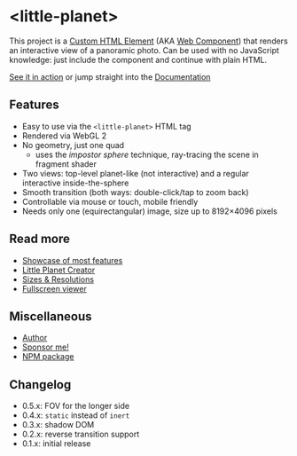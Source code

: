 # &lt;little-planet&gt;

This project is a [Custom HTML Element](https://developer.mozilla.org/en-US/docs/Web/Web_Components/Using_custom_elements) (AKA [Web Component](https://developer.mozilla.org/en-US/docs/Web/Web_Components)) that renders an interactive view of a panoramic photo. Can be used with no JavaScript knowledge: just include the component and continue with plain HTML.

[See it in action](https://ondras.github.io/little-planet/showcase.html) or jump straight into the [Documentation](https://github.com/ondras/little-planet/wiki)

## Features

  - Easy to use via the `<little-planet>` HTML tag
  - Rendered via WebGL 2
  - No geometry, just one quad
    - uses the *impostor sphere* technique, ray-tracing the scene in fragment shader
  - Two views: top-level planet-like (not interactive) and a regular interactive inside-the-sphere
  - Smooth transition (both ways: double-click/tap to zoom back)
  - Controllable via mouse or touch, mobile friendly
  - Needs only one (equirectangular) image, size up to 8192×4096 pixels

## Read more

  - [Showcase of most features](https://ondras.github.io/little-planet/showcase.html)
  - [Little Planet Creator](https://ondras.github.io/little-planet/little-planet.html)
  - [Sizes & Resolutions](https://ondras.github.io/little-planet/sizes-resolutions.html)
  - [Fullscreen viewer](https://ondras.github.io/little-planet/fullscreen.html)

## Miscellaneous

  - [Author](https://ondras.zarovi.cz/)
  - [Sponsor me!](https://github.com/sponsors/ondras)
  - [NPM package](https://www.npmjs.com/package/little-planet)

## Changelog

  - 0.5.x: FOV for the longer side
  - 0.4.x: `static` instead of `inert`
  - 0.3.x: shadow DOM
  - 0.2.x: reverse transition support
  - 0.1.x: initial release
